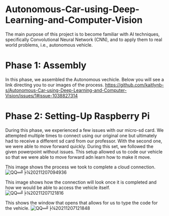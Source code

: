# Autonomous-Car-using-Deep-Learning-and-Computer-Vision
The main purpose of this project is to become familiar with AI techniques, specifically Convolutional Neural Network (CNN), and to apply them to real world problems, i.e., autonomous vehicle.

# Phase 1: Assembly
In this phase, we assembled the Autonomous vechicle. Below you will see a link directing you to our images of the process.
https://github.com/kaitlynb-s/Autonomous-Car-using-Deep-Learning-and-Computer-Vision/issues/1#issue-1038827314

# Phase 2: Setting-Up Raspberry Pi
During this phase, we experienced a few issues with our micro-sd card. We attempted multiple times to connect using our original one but ultimately had to receive a different sd card from our professor. With the second one, we were able to move forward quickly. During this set, we followed the given powerpoint without issues. This setup allowed us to code our vehicle so that we were able to move forward adn learn how to make it move.

This image shows the process we took to complete a cloud connection.
![QQ═╝╞¼20211207094936](https://user-images.githubusercontent.com/90004321/145451318-105d1acb-02da-46a5-9d89-fed2be7d9da9.png)

This image shows how the connection will look once it is completed and how we would be able to access the vehicle itself.
![QQ═╝╞¼20211207121816](https://user-images.githubusercontent.com/90004321/145451347-e7d4f2d5-1ae5-4f9d-bab4-026948f4617c.png)

This shows the window that opens that allows for us to type the code for the vehicle.
![QQ═╝╞¼20211207121848](https://user-images.githubusercontent.com/90004321/145451364-f22386d4-9b7b-4626-a4f5-8e67d5e15d4f.png)

